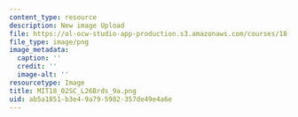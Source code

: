 ```yaml
---
content_type: resource
description: New image Upload
file: https://ol-ocw-studio-app-production.s3.amazonaws.com/courses/18-02sc-multivariable-calculus-fall-2010/ab5a1851b3e49a795982357de49e4a6e_MIT18_02SC_L26Brds_9a.png
file_type: image/png
image_metadata:
  caption: ''
  credit: ''
  image-alt: ''
resourcetype: Image
title: MIT18_02SC_L26Brds_9a.png
uid: ab5a1851-b3e4-9a79-5982-357de49e4a6e
---
```

